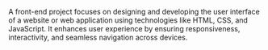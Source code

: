 A front-end project focuses on designing and developing the user interface of a website or web application using technologies like HTML, CSS, and JavaScript. It enhances user experience by ensuring responsiveness, interactivity, and seamless navigation across devices.
